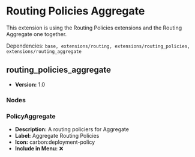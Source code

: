# Routing Policies Aggregate

This extension is using the Routing Policies extensions and the Routing Aggregate one together.

Dependencies: `base, extensions/routing, extensions/routing_policies, extensions/routing_aggregate`

## routing_policies_aggregate

- **Version:** 1.0

### Nodes

### PolicyAggregate

- **Description:** A routing policiers for Aggregate
- **Label:** Aggregate Routing Policies
- **Icon:** carbon:deployment-policy
- **Include in Menu:** ❌
